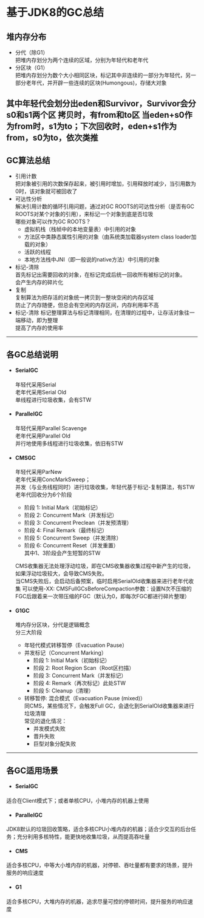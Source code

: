 # 基于JDK8的GC总结

## 堆内存分布

+ 分代（除G1）  
  把堆内存划分为两个连续的区域，分别为年轻代和老年代
+ 分区块（G1）  
  把堆内存划分为数个大小相同区块，标记其中非连续的一部分为年轻代，另一部分老年代，并开辟一些连续的区块(Humongous)，存储大对象

其中年轻代会划分出eden和Survivor，Survivor会分s0和s1两个区
拷贝时，有from和to区 当eden+s0作为from时，s1为to；下次回收时，eden+s1作为from，s0为to，依次类推
---

## GC算法总结  
+ 引用计数  
把对象被引用的次数保存起来，被引用时增加，引用释放时减少，当引用数为0时，该对象就可被回收了
+ 可达性分析    
解决引用计数的循环引用问题，通过对GC ROOTS的可达性分析（是否有GC ROOTS对某个对象的引用），来标记一个对象到底是否垃圾  
哪些对象可以作为GC ROOTS？ 
  - 虚拟机栈（栈帧中的本地变量表）中引用的对象
  - 方法区中类静态属性引用的对象（由系统类加载器system class loader加载的对象）
  - 活跃的线程
  - 本地方法栈中JNI（即一般说的native方法）中引用的对象
+ 标记-清除  
  首先标记出需要回收的对象，在标记完成后统一回收所有被标记的对象。  
  会产生内存的碎片化
+ 复制  
复制算法为把存活的对象统一拷贝到一整块空闲的内存区域  
防止了内存随便，但总会有空闲的内存区间，内存利用率不高
+ 标记-清除
标记整理算法与标记清理相同，在清理的过程中，让存活对象往一端移动，即为整理  
提高了内存的使用率


---

## 各GC总结说明

+ #### SerialGC
  年轻代采用Serial  
  老年代采用Serial Old  
  单线程进行垃圾收集，会有STW

+ #### ParallelGC
  年轻代采用Parallel Scavenge  
  老年代采用Parallel Old  
  并行地使用多线程进行垃圾收集，依旧有STW

+ #### CMSGC
  年轻代采用ParNew  
  老年代采用ConcMarkSweep；  
  并发（与业务线程同时）进行垃圾收集，年轻代基于标记-复制算法，有STW  
  老年代回收分为6个阶段
    - 阶段 1: Initial Mark（初始标记）
    - 阶段 2: Concurrent Mark（并发标记）
    - 阶段 3: Concurrent Preclean（并发预清理）
    - 阶段 4: Final Remark（最终标记）
    - 阶段 5: Concurrent Sweep（并发清除）
    - 阶段 6: Concurrent Reset（并发重置）  
      其中1、3阶段会产生短暂的STW

  CMS收集器无法处理浮动垃圾，即在CMS收集器收集过程中新产生的垃圾，如果浮动垃圾较大，会导致CMS失败。  
  当CMS失败后，会启动后备预案，临时启用SerialOld收集器来进行老年代收集 可以使用-XX:
  CMSFullGCsBeforeCompaction参数：设置N次不压缩的FGC后跟着来一次带压缩的FGC（默认为0，即每次FGC都进行碎片整理）

+ #### G1GC
  堆内存分区块，分代是逻辑概念  
  分三大阶段
    + 年轻代模式转移暂停（Evacuation Pause）
    + 并发标记（Concurrent Marking）
        - 阶段 1: Initial Mark（初始标记）
        - 阶段 2: Root Region Scan（Root区扫描）
        - 阶段 3: Concurrent Mark（并发标记）
        - 阶段 4: Remark（再次标记）此处STW
        - 阶段 5: Cleanup（清理）
    + 转移暂停: 混合模式（Evacuation Pause (mixed)）  
      同CMS，某些情况下，会触发Full GC，会退化到SerialOld收集器来进行垃圾清理  
      常见的退化情况：
        - 并发模式失败
        - 晋升失败
        - 巨型对象分配失败

---

## 各GC适用场景

+ #### SerialGC

适合在Client模式下；或者单核CPU，小堆内存的机器上使用

+ #### ParallelGC

JDK8默认的垃圾回收策略，适合多核CPU小堆内存的机器；适合少交互的后台任务；充分利用多核特性，能更快地收集垃圾，从而提高吞吐量

+ #### CMS

适合多核CPU，中等大小堆内存的机器，对停顿、吞吐量都有要求的场景，提升服务的响应速度

+ #### G1

适合多核CPU，大堆内存的机器，追求尽量可控的停顿时间，提升服务的响应速度
